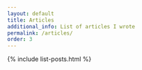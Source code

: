 ```yaml
---
layout: default
title: Articles
additional_info: List of articles I wrote
permalink: /articles/
order: 3
---
```

{% include list-posts.html %}
